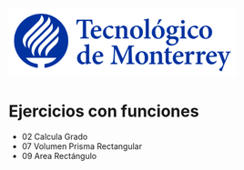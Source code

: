 ![Tec de Monterrey](images/logotecmty.png)
# Ejercicios con funciones

- 02 Calcula Grado
- 07 Volumen Prisma Rectangular
- 09 Area Rectángulo

